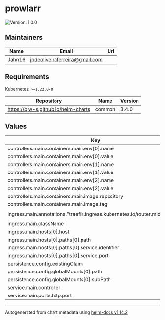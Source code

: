 # prowlarr

![Version: 1.0.0](https://img.shields.io/badge/Version-1.0.0-informational?style=flat-square)

## Maintainers

| Name | Email | Url |
| ---- | ------ | --- |
| Jahn16 | <jpdeoliveiraferreira@gmail.com> |  |

## Requirements

Kubernetes: `>=1.22.0-0`

| Repository | Name | Version |
|------------|------|---------|
| https://bjw-s.github.io/helm-charts | common | 3.4.0 |

## Values

| Key | Type | Default | Description |
|-----|------|---------|-------------|
| controllers.main.containers.main.env[0].name | string | `"PUID"` |  |
| controllers.main.containers.main.env[0].value | int | `1000` |  |
| controllers.main.containers.main.env[1].name | string | `"PGID"` |  |
| controllers.main.containers.main.env[1].value | int | `1000` |  |
| controllers.main.containers.main.env[2].name | string | `"TZ"` |  |
| controllers.main.containers.main.env[2].value | string | `"Etc/UTC"` |  |
| controllers.main.containers.main.image.repository | string | `"lscr.io/linuxserver/prowlarr"` |  |
| controllers.main.containers.main.image.tag | string | `"1.24.1-nightly"` |  |
| ingress.main.annotations."traefik.ingress.kubernetes.io/router.middlewares" | string | `"media-authentik@kubernetescrd"` |  |
| ingress.main.className | string | `"traefik"` |  |
| ingress.main.hosts[0].host | string | `"pw.jahn16.com"` |  |
| ingress.main.hosts[0].paths[0].path | string | `"/"` |  |
| ingress.main.hosts[0].paths[0].service.identifier | string | `"main"` |  |
| ingress.main.hosts[0].paths[0].service.port | string | `"http"` |  |
| persistence.config.existingClaim | string | `"servarr"` |  |
| persistence.config.globalMounts[0].path | string | `"/config"` |  |
| persistence.config.globalMounts[0].subPath | string | `"prowlarr"` |  |
| service.main.controller | string | `"main"` |  |
| service.main.ports.http.port | int | `9696` |  |

----------------------------------------------
Autogenerated from chart metadata using [helm-docs v1.14.2](https://github.com/norwoodj/helm-docs/releases/v1.14.2)
